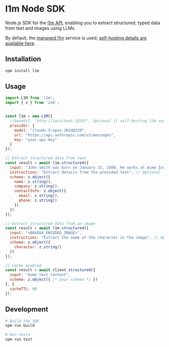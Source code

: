 # l1m Node SDK

Node.js SDK for the [l1m API](https://l1m.io), enabling you to extract structured, typed data from text and images using LLMs.

By default, the [managed l1m](https://l1m.io) service is used, [self-hosting details are available here](https://github.com/inferablehq/l1m/blob/main/local.md).

## Installation

```bash
npm install l1m
```

## Usage

```javascript
import L1M from 'l1m';
import { z } from 'zod';


const l1m = new L1M({
  //baseUrl: "http://localhost:10337", Optional if self-hosting l1m server
  provider: {
    model: "claude-3-opus-20240229",
    url: "https://api.anthropic.com/v1/messages",
    key: "your-api-key"
  }
});

// Extract structured data from text
const result = await l1m.structured({
  input: "John Smith was born on January 15, 1980. He works at Acme Inc. as a Senior Engineer and can be reached at john.smith@example.com or by phone at (555) 123-4567.",
  instructions: "Extract details from the provided text", // Optional
  schema: z.object({
    name: z.string(),
    company: z.string(),
    contactInfo: z.object({
      email: z.string(),
      phone: z.string()
    })
  })
});

// Extract structured data from an image
const result = await l1m.structured({
  input: "<BASE64_ENCODED_IMAGE>",
  instructions: "Extract the name of the character in the image", // Optional
  schema: z.object({
    character: z.string()
  })
});

// Cache enabled
const result = await client.structured({
  input: "Some text content",
  schema: z.object({ /* your schema */ })
}, {
  cacheTTL: 60
});
```

## Development

```bash
# Build the SDK
npm run build

# Run tests
npm run test
```
